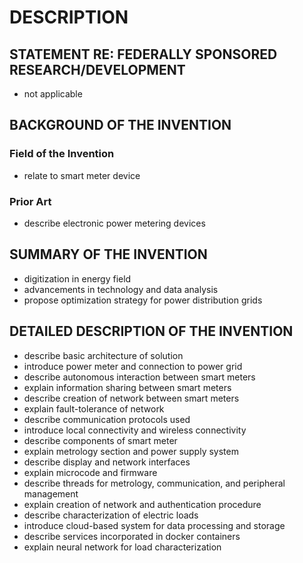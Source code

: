 # DESCRIPTION

## STATEMENT RE: FEDERALLY SPONSORED RESEARCH/DEVELOPMENT

- not applicable

## BACKGROUND OF THE INVENTION

### Field of the Invention

- relate to smart meter device

### Prior Art

- describe electronic power metering devices

## SUMMARY OF THE INVENTION

- digitization in energy field
- advancements in technology and data analysis
- propose optimization strategy for power distribution grids

## DETAILED DESCRIPTION OF THE INVENTION

- describe basic architecture of solution
- introduce power meter and connection to power grid
- describe autonomous interaction between smart meters
- explain information sharing between smart meters
- describe creation of network between smart meters
- explain fault-tolerance of network
- describe communication protocols used
- introduce local connectivity and wireless connectivity
- describe components of smart meter
- explain metrology section and power supply system
- describe display and network interfaces
- explain microcode and firmware
- describe threads for metrology, communication, and peripheral management
- explain creation of network and authentication procedure
- describe characterization of electric loads
- introduce cloud-based system for data processing and storage
- describe services incorporated in docker containers
- explain neural network for load characterization

